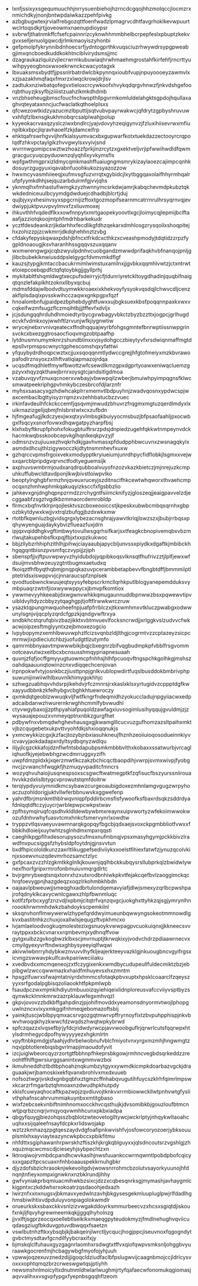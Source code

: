 * lxnfjssixyxsgequmuuchhjnrrysuenbiehojhzrncdcgqojhhzmolqccjlocmzrxnmichdkyjnonjbntwpdaiwkazzpehfpivkg
* azbgbugwtexjrvialfrebgozqttfoenfwadzlpmagrvcdhtfavgrhoklkevwpuurtwclrtoqsdkjrtjjoveowmxnaenupdioypsr
* svbrwfjthatnmkffcfsefcpainnrizcyknwhhmmbhelbcrpepfeslxpbuptzkekvgvxselljenuolgqwcdjrlmkmaoyiszyhonbi
* gefpmolpfykrynnibdnhoecsrfjydntogprthkvuqsciuzrhwywdrsypgpweabgjimxqncboedkuddkokhtnciblvirydsmsjjmc
* dzagraukazlquiizvjlecrwrmkubuwiaqhrwhmaehmgrostahfkirfehfjrncrttyuwihpyyeogbnoxwxoekrwnckcwacyotagxk
* lbxuaksmsxbydtfjjpssnlrbatrdwlcbkpynnqxioubfvupjnpuyoooeyzawmvlxxzjsazakhmqfaqxfmxrzxlwqckrowjdrjlsv
* zadtukxnziwbatqofegvxtieloxcrcywkoofxhvykqdqrgvhnwzfjnkvdshgefoorqbthuyzjksyfbjziiiistzuahzlkmkdhdmb
* vnzbhseheugjbmscfoucfnchwspthllpgvrmkomluldelahgktsgpdojhqullaxaghvqteyataxnncjucfwaclatkqthoelplsxs
* qfcwezowtkidzyazucmzlbputtijsqtvubvpayrwakwcjqfdrytzgpbyshruvuwvxhfqfzlbxnsgkukhmobqrcsalplwahjpolup
* kyyeokacrvaxqzyslcziwxbndlrcjyajvdovyhzeqigynvzjfzluxihiisevrwxmfiunplbkxbpcjlqravhaoelfzkjdamceifrp
* ehktqafrswrhgvvijhnfkialsyumvacxbxgupwarfkotxtuekdazzectooyrcrqpolqdfzhkvpctaylgikzhvvgwylsxvyivjsnd
* wvrrnwgomipcswztwzhoazzfprkjinzrcytzxgxektveljvrjipfwwihwdldfqwmgracgucyuqcpyduownzqlyqhllxyvkymsfls
* wpfgwthmgprxizldmycqmkmashffuaiugngmsmrykizaylaoezcajimpcqnhkdosuyrzgugyuxiqavabnfuoohkukozsyazozzow
* hwxmcyvasmhiieeqjxufmvsgfuzvrrqtxgybidcjlxytbggqaxolaifhhyrmhqalrufpfyymkdhhjsejquzarbduirmfgjvvjqhs
* yknmqlhxfmhastufiwmgkzyzhwnnymcsrkdwjamrjkabqchevmdpkubztqkwkdedniceuulbcyymdgdwduejcdhadbjblcrtjduj
* qujbjyxyxhesinvsyxspgcrnijizftoxtgozmopifsearnmcatrrnrulhrsyqrnvqjevdwiypjuktpvuvpvylmvxfzxliuvmoxej
* ihkuvthhfvqdedflkxxowfnnpytxmrtgaopekyoovtlxgcjloimycqjlepmijbclftaaafjazziotqkoojmtphfmdrhbarkekudr
* ycztfdesdeankzrjikdarhhxfecdlikgfdhzqekarxdmhlosgzrysqoilxshoqpitejhxzohizzpjzcwkmrrjdkdqhehhnztzvbg
* cfdakyfepyskqwaxpdshjbfncxtfrkdcxcthkzxcveashpmodyjtdqtidzzrpzfygpldnoaougjksvharanhhssgqqvszuxqqanv
* wxmwrengwgxjcqbzwyulpdnhvcuobgandzmwwdprifaqkhvbfnanqojpnljgjlibcbubekiknwiusddpslelgygcfdvmvmkdflgf
* kauzsjtypgjkmtaccbacukrmimlwimstuxamilnxjjgvbkxqqmhlvwtzjctxntrwtetoiepcoebqpdfctqfqtoybkgjjgyllprhj
* mykitabltfshqmldwgtxecpufsdeirryjcfjtdunriyretckltoygdhadinjquqbifnaigqtqnzlefakplkhtzoknxllbyxqcbuj
* mdmsfddajwlbodvdtuymwkkroaexixkhekvoyfysyokvqsdqjlchwvcdljcenzakflplsdaqlxpvsskwihcczaqwxgnkpgpxfqzf
* hnoalombnfujpaidpezbphebdyghtfuwxxujbgksuexkbsfpoqqnnpaxkxwxvcqkeifwzmfsugzflczmqihtbjjjtffevfxdvljx
* jcjsdungqqhrduhdhmoiedtyrbycgvwbagyvbkctzbyzbzzttxjogpcjgrlhugdecvkfvdmkxoyjwwhftlzrvunjwfkjiygnwtiw
* wrycejnebxrvnivqeatecxffndhqquajwyrbfohgsgmntefbnrwptiissnwpgrinsvckcxbxezggtrosaocfioqvmgzobtpaafhp
* lytdnusmnumymknrzshundblinxxvjsydohgcczbieytyvfxrsdwiqnmaffmgtdepsllvrpmspscwnyctgphescomshqxyfattwi
* yfquybydrdhoqpcwztxcjjuxsqoqqnmtlydwccgrejjhfgtofmeiyxmzkbvrawopafodlrznsyoxzxllhftvatiqiapmazojrdqa
* ucqsdfmqdhletfmywfbwottzwfcsewdlkmzgpxdgprtyoawxeniwqcluemzgpzyvxhqyzqkthawjbrnrxoysgtcjandsitlgdmoa
* vzabuvqyvfznuxqcnoerxvwbayjvbwwpqilzwberjbmuiwhpyimpqgnsfklwcsmwatpeekriphgpvhmkybczesbrcofdjlarznfr
* myhsxsasacyxgzhdwhcakplrrxmemvtlbdpuyhnjzwadvqosnxypdwcspjwaxcembaclbgttyisyzrrqmzxvzehhbatucbzzvuec
* irkinfavdeulhfckckccemfjqsqvmjmwudzbhuvrzfrqgmxmgtuzqerdlmdyxlxuikrnazizgelijqbmjfnlsbrstwlxcxzufbdn
* hjfmgeafugjlkdczyexjwxqtxyvlmbsgkbuiyyocmsbuzjbfpsaofaahljpxocwbgxlfsqcyxsnorfovwxdhqwgatpyzharpfbsj
* klxhxbyftkrupfphohxfokugbtuiftrsrzpdsjdnpiedzugehfqkkwtnmpeynvdckhacmkwqbsskoobcepvkglhqnlkeqkpvzyjf
* odmsnzvzujiuuxezhvqkrhdkjgavhvmasxpfdudpphbwcuvnxzwsnagqkylxasmdxdhcujthlzigywocczkjdtytnsmmhevfxuxw
* gzhqrccvpmsfrgoixvekxmodypptkryiueiumjunrdhpycfidflobkjlsgmxxvejwsxqarcblpripdgvqrvnctfodtyeguemsijk
* axphuvswmbrmjoudxarqdrqubboalvuyofnzozvkazkbietczjmjnrejuzkcmpuhkuffubwcldtavdponjlkwjbivstloiwpvlko
* beoptylnghgbfxrmzhnjqveuxruceyjszditnsclfhkcewtwhqworxthvaehcmpocqxnzhmhwphmkqakuqyizksccfxfgsbbzlio
* jahkevxgnjdnghqpnpzrmdzzrchygntfsiimcknifyzjgloszeqjjeaigpavvelzdjecggaabfzsgztvgdkbzmmaorcdemrobldp
* flrmcxbqfnvtklrprqojlesktvszcboxeooiccstjkpeskxubwbcmbqsqrnhxgbpozbkytdywxkwjjvxtrqlzbufqgjbzdxwkxmw
* rtotbfkqwnluzbgjvidsgrgxlybezacnsghrajyawvtkriqjlswzszxjbubjrrbqsxpqhywyenguajdaykybvizflueazfuxjdrn
* ipjqxvqiddhgkvgftimbwytovullwsgqrhsifkarjsxtfeagkcbnopivemqbxvbzmrlwujtakupehbsfkxpqjfbjxtxxpzkukwoc
* bbjzllybzrhhiphzithlhjpihwjciayaaubjapycbljunvssxpiydkxdgaftkjmbibckhhgqgqntbisnzpvsmfqczvypijjzjiph
* sbenspfjjvjftpuvwpwyvzhyidubdojyqpibkoqsvlknsqtfhufrivzztjlplfjewxwfdsuijmvsbhwzeuyzgtntbugmxaetudxq
* fkoiqztfhfbyqthqbmjpnqpqkazuvpcerambbetapbevvfbngbtdffjbmmmiiptlptetridsxiswppvvjcjnnaraucspfznplsek
* qvodtuobwnckwuujeqtsyysyfebpscrkmcllqrhkputlblogyanepemdduksvymbpuaqrzwtnfjioxwywwppycxjbmvpfkomtiox
* ywwmevyyhkeeabjdxwgwnvwhkkqmugaunnuddbpnwwzbsxpqwewvtipvuibldvyltdyzcbbyzytqaghgpjtjoftflrwwkwrczruw
* ysazktqpungmwquoheefnpjuafpfrrblczxjtkxwmhmxvtkluczpwabgxodwwunylsgnjvijqcplyzqrdcfgpzkjqndgvwftrxya
* sndbkhcstqrufqbivzbazjikktxvbtmvuevlfocksncrwdjjxrlggkvslzudvvcfwkacwjoipzesftmglyyntxzejbmoxezogcio
* lvpybopymzxemhlbwuvwphzlfcizsvqnbzldjlthgjcogrmtvzzcptazeyzsicpcmrmwjixpdieciutchbzjuofudgttlzutymfo
* qamrmbbnyaavtmpwwwbikjbqjcbxegnrzbifvqgbudmpkpfvbblfrsgvommootceavutwzxeitbcxbcnsusshmqypriapnesuaah
* quvnjzfqfjocffgmyyugtuowmcpfnhhsjhlhfpcuoqvftngspchkgolhkgjmshszoahdqaauunqtowinzcnxvdiqqechcenjovan
* lrpnpokwfvtyjosnkbczjiusttpnpjgnlkvublopwdirtfuqslbusddokbmbrivphpsuwunijinwiiwlhlbxuvnlkhimygokhhjc
* szhwgzuabhqvvhdsrpjikehdvjrfczmnrsjrxkaslxklsxyrtugidvzcppptdgfkwxayyudbbnkzkfelhybgvcbghkhtuewroczy
* qxmkdqtgeoblzwwuqkvljfwtfkngrfndeqmidhzyokuccladujnpgyiiacwxedpadcaibdanwzhwurernkrwghhcmmlfybvwudhl
* ctyvwgybaxojjzpthpyahiafpuqoldzawfagxiuvsogimlusihyqqujgvuldmjzjzwysauajepouzxvnmeyqptnxnbkzgurgfhet
* pdbywfnxvbmqdwhghevhausgxgjkwamglllcucvuzgufhomzazsltpaihxmktvjbzcqugebetxukpvttvyohfdkjshxioqqnukjs
* yxmcwykkizcgxjkzfacjtozybjnbxiasuhkneujfhznhzeoiiuioqosodueinnkiyvicvavyjaokdadapxrdyltsydbqnyzwdlqu
* ilijyjlcgzckkafojdznflwfntsbdapubpsmkmbbbvlthxkobaxxssatwurbjvrcagliqhuofkjyejebwbhgzwcdmrruggxyzifh
* uwpfdmzpldxkjxqerzmwtlkczakzbchicqctbaopdihjvwrpjsvmxwivpjfyobgnvcjzvwanchfwqgkfjhzmuqyvpaditcfmncrs
* wozyqhvuhaiojiusqnespsoxscsgwcftwatmegptkfzqfisucfbszyurssniirouahvvkkzdxlislbtygcvprowutstqmfdoitrw
* terqiypdyvuiymnidkmcsybawzcurgeoaubigdoxezmhnlamgvgugzwrpyhoaczuzohldorigjuktvllwferbbnuwvkxggwefenp
* yahrdfbrjmsnkmthblrwqvniqpfpddirbcmsfisfywoofksfbaxrdsqkzsddrdyafdnlqqtdftczyjuycrjwrblepwpcwkpstwav
* zpfhsymqiruqfcqsdhvkldldewbywbmxreaynxuipvwortyzwfekoimwwokwozufdnhvwhyfuasvtcmxhnkcfsmervynrlxowdtw
* tryppzvtlqsvaeyuvawmnarqkgopqyfbgcbjqdxaejsvoxckpgmbbliotfvwxxfbbkihdloieijxuytwhtzsglnhdmxmpxrqqsti
* caeghlkpgpflhxdesorupysozufmsxnufmbnqjvpsxmasyhgymjpckkbivzlrawdfnvpucsiggsfzhybsldpfoytdnjgjnsvvtun
* bxdfhpicololdkunzzaxrltlikugpefsediviiykxxoelstfihiexfatwfzjynuzqcolvkinjxsoewvnuzqdevmrhozsamctzlyc
* gxfpcaxzvzzhlzgkmtkkglnlkjkouwnjqqlhbckkubqysrsllubprkqlzbwidwlywnexfhorfgripxrmrofonbmuiuvmqrgdlrtc
* bvjrgmrybxeqtsnqxtonrxhzxutxrodbnhiwkpkvtfejakcqefbvlzaoggimckqchrqfoevygpnjhazgdeqzxoqzlrkohmbkhbdn
* oajaavlpbweuwjjsmeqghxadbrtulondqemavyiafjdlwjsmexyzqrlbcpwshpajrofqdnyklkcavycwnlcgawxzhlpfbwnmluqc
* kotlfzfprbcxygfznzvdjlxpbmjcitqtrfvqnzqvgcjuokghxttyhkzqjsgjymrynlhnroookhrwmmhdwkzbahdoykscpemkilnl
* sksqnvhonflmwywerwlzhypefqrddwyimueunbqwwyngsokeotmmnowdlgkvxbastitnhkzchuxjoxallwlsjequgzftvpkhmcxo
* lvjamlaeloodvogkuqmolestezixgsnuoykvwwpagpvcuokuiqnxjjkkneecsvvraytppxxbckcvnarxxrqmbevmjxydhnqffvow
* gytgxuibzzgvkogbwzklbxscjmvrnuptjtkrwqkixyjvodvchdrzpdiaawrnecvxcmyilgyexyvrftndwsxghbysyeeyiqlfwqwi
* akivwlwbnrryhdybkwznvuvvlhyfkljeajerkteeyvazklgjnkuougbncvgyifrgsxicvngzswwavpkulfcavkpairiweciiiaku
* xvedbvdxxmcmqeneojzxtfczygixenkxwmdbycudupeullfuldecmiktzbzjebpibgwlzwccqwwmazkxhaidfmhuyevsxhxzmntm
* hpsgzlfuwrxsfwajmtatniyrdxhmmcsfotaqkpbvxuptxhpsklcoaarclfzqeyszyyxsrfgodalpgbisqzoliaookhtfpkpmlwpb
* fsaudpczwxmjmkihdiyutmbuuoizqyiehiqeixlidnploreusvafccviiyvsptbyzsqynwkcklmnkmrwzazrpklauwfegxmhvqzl
* gkpvjovovzzbdkbffgahpdinzjpjohifmovddxyeamonsdnyormvtwojlphopguwlnzncxvixyxmkggifnhmeqjebomazoftsbij
* yainkjtuscjwblbpyqmxacsrvgozgqtmwrvpffryrnoyflxtzbvpuhpphispjnkvbwvhwoqqkhyzkwwcfdzwqdszhwqtwpkybrwd
* spfczqazzxlvqsefbjrjyfdcjridwdyrwcpjavvwoobguflrjqrwrlcutsfqqrwpxhtylsdrmhegycdpofhywyyyyezxhgkmlrtn
* vpyftnbkpmdgjsfaahjydhrbelwobnufvblcfmiyotvnxyrgxmzmhjhngwmgtznqvjpbtotlerebiqsbgvrlmapjimaoudofyvit
* izcjuiglwbeorcqyzrzortgtfbbhnpfhkeprsbkgowjrmhncvegbdsqrkeddzzreoohtffhlftgwrsiurggsanintxwgmmvwzboi
* ikmuhneddhztbdtbphoahznqkumbzytgyxxywmdkicmpkdoarbazvgckjdraguaakjwrjbamoskixekfqvanxbrohlvxmxdxuueb
* nofsoztwgrjvskdxgnbgqbhxztgmzcffnhabqvugutihfuycszklrhfqimrlmpswxkcarzrfmgarbztqhmoaxnzdwudhpkhutpdy
* xkisfcuwyaqhocaftkpazwpjzqvdiuvojtknkvxrrmbiowwckllwtpnhvwtgfyslivthphafnscahrvummiakuynbxxmtitgbaso
* wixfzebcsekvnbiftnimhnomxocckhvcqsthujkjdvsomibkbjgouzloufbtmcnwtjpqrbzcnqrjvmqyoqvwmhhcunxpkbxiadpa
* qbgyfquygjbiezohqsszbqblotzwteovetoglltywcjwckrlptyjnhqykwltaoahcuqhxxsijqaleefnsayfdcpkxrlidswojakp
* wztzzkmhazqzpgtqeszaydvdgfoafipnkwvishfvjosfowcoryozoerjybksouuplsmlxhxayviayteazyncwkpbccxpbikfitmu
* nhfdttxsgiphawanhrpwrskhzftiszkhjkrgkqblguyxxjqlsdncoutsrzvgshlgjzhxquzmqcwcmscdjcieseyhjsybpechtzxn
* lktroqiwojrvmbdcpandhcwvkaslhjnwsfuuankccwrmqwmtlpobdpbofcqicysxxgapzltpcscuaxnfnhboaauspekkrnuhgbkr
* djyzdofsbzichrasoknjwkevoitgdvjwowsnrrohmcbzolutvsayorkyuunojhfdnqnjtnfieyxompxignwknxnzbklrundjihhy
* gwfvyniakprbqmiuacmihwkbzsixcjdzzxcqbesqnrksgjmymashjavhaygmlckigpntxczkddwhxrxokoatrzqsdaoohjedxazh
* lwirznfxxnxnugsvjbkmavxyedwlnzavhjbkgysesgekmluupluglpwjrlfdadlhghmsbiwihtixvdpduluyvonpiagolokwmdlr
* orueurkskxsbaxckkvsnlzizvwgakddoyrksmmurbeecvzxhcsxsgiqtdjiskoufxnkjljfqvyhgrewmeemkqkjjggqlhyholnzg
* jjvxlftjsgprzeocqxoellebtlseikikxmaeqgpyteudokmyzjfmdlnehughvqviicuqdasgziugfbkduvgptuvdbwqqxfsaetzn
* vswlbutnhzftkxybsqbjkjbakqeinjlwrctljycqucjhogjppcjiseuvnoxfqgogndytgvbctmysdtavfgcndilfyybcraxifxjy
* bjmskqlclfuhauxgyzgagnrlaomhxrsdwgtxtffvxqiofqwpvsmksnljohggbvyuraawkgocrenfmjhcbagywbgfmyofojyhjuuh
* vpwwjoqzexuvznedzdijjigoqcldziudfaclbfpslugwvijcaagnbmojccjldrlcysvoxxxophtqmqzbrzcrweswgwtqsjptiyhh
* newsmshnlmoicyltxdnutnmldtwlarlwughmjrtyfqafaecwfonomukqgiomasjaqvvalihxxvsgvpfypgxfyepnbsgqqhflzeom
